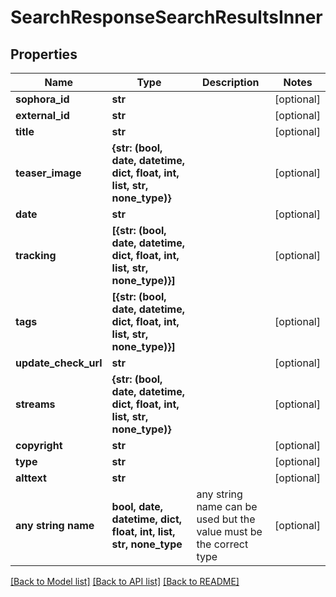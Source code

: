 # SearchResponseSearchResultsInner


## Properties
Name | Type | Description | Notes
------------ | ------------- | ------------- | -------------
**sophora_id** | **str** |  | [optional] 
**external_id** | **str** |  | [optional] 
**title** | **str** |  | [optional] 
**teaser_image** | **{str: (bool, date, datetime, dict, float, int, list, str, none_type)}** |  | [optional] 
**date** | **str** |  | [optional] 
**tracking** | **[{str: (bool, date, datetime, dict, float, int, list, str, none_type)}]** |  | [optional] 
**tags** | **[{str: (bool, date, datetime, dict, float, int, list, str, none_type)}]** |  | [optional] 
**update_check_url** | **str** |  | [optional] 
**streams** | **{str: (bool, date, datetime, dict, float, int, list, str, none_type)}** |  | [optional] 
**copyright** | **str** |  | [optional] 
**type** | **str** |  | [optional] 
**alttext** | **str** |  | [optional] 
**any string name** | **bool, date, datetime, dict, float, int, list, str, none_type** | any string name can be used but the value must be the correct type | [optional]

[[Back to Model list]](../README.md#documentation-for-models) [[Back to API list]](../README.md#documentation-for-api-endpoints) [[Back to README]](../README.md)


